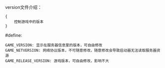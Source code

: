 version文件介绍：
   
    {
        控制游戏中的版本
    }

#define:

    GAME_VERSION: 显示在服务器信息里的版本，可自由修改
    GAME_NETVERSION: 网络协议版本，不可随意修改，随意修改会导致启动器无法读取服务器资源
    GAME_RELEASE_VERSION: 游戏版本，可自由修改，影响不大